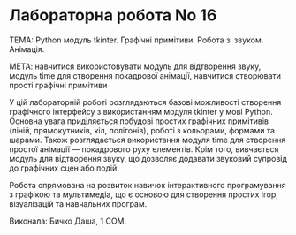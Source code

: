 # Лабораторна робота No 16  

ТЕМА: Python модуль tkinter. Графічні примітиви. Робота зі звуком.
Анімація.

МЕТА: навчитися використовувати модуль для відтворення звуку, модуль time
для створення покадрової анімації, навчитися створювати прості графічні
примітиви

У цій лабораторній роботі розглядаються базові можливості створення графічного інтерфейсу з використанням модуля tkinter у мові Python. Основна увага приділяється побудові простих графічних примітивів (ліній, прямокутників, кіл, полігонів), роботі з кольорами, формами та шарами. Також розглядається використання модуля time для створення простої анімації — покадрового руху елементів. Крім того, вивчається модуль для відтворення звуку, що дозволяє додавати звуковий супровід до графічних сцен або подій.

Робота спрямована на розвиток навичок інтерактивного програмування з графікою та мультимедіа, що є основою для створення простих ігор, візуалізацій та навчальних програм. 

Виконала: Бичко Даша, 1 СОМ. 
